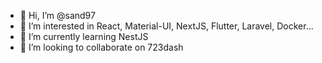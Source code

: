 - 👋 Hi, I’m @sand97
- 👀 I’m interested in React, Material-UI, NextJS, Flutter, Laravel, Docker...
- 🌱 I’m currently learning NestJS
- 💞️ I’m looking to collaborate on 723dash
